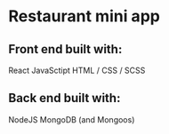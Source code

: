 # Restaurant mini app

## Front end built with:

React
JavaSctipt
HTML / CSS / SCSS

## Back end built with:

NodeJS
MongoDB (and Mongoos)